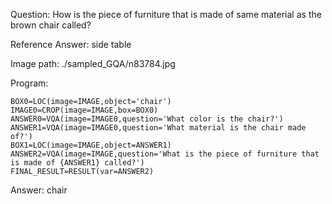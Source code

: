Question: How is the piece of furniture that is made of same material as the brown chair called?

Reference Answer: side table

Image path: ./sampled_GQA/n83784.jpg

Program:

```
BOX0=LOC(image=IMAGE,object='chair')
IMAGE0=CROP(image=IMAGE,box=BOX0)
ANSWER0=VQA(image=IMAGE0,question='What color is the chair?')
ANSWER1=VQA(image=IMAGE0,question='What material is the chair made of?')
BOX1=LOC(image=IMAGE,object=ANSWER1)
ANSWER2=VQA(image=IMAGE,question='What is the piece of furniture that is made of {ANSWER1} called?')
FINAL_RESULT=RESULT(var=ANSWER2)
```
Answer: chair

